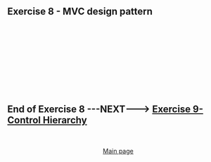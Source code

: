 ## Exercise 8 - MVC design pattern

</br></br>

</br></br>
</br></br>
</br></br>

## End of Exercise 8 ---NEXT---> <a href="https://github.com/Octavius-Dante/Arthelais/tree/main/ex_4"> Exercise 9-Control Hierarchy </a>
</br>
<p align="center"> <a href="https://github.com/Octavius-Dante/Arthelais/tree/main"> Main page </a> </p>


<!--

<details>
<summary> <b> ALL CODE CHANGES - TODAY SESSION </b> </summary>
</br>
</br>

</br>
</br>
<img src="./files/capmd12-96a.png" >
</br>
</br>
</details>

-->